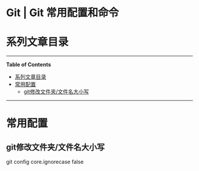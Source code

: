 <h1> Git | Git 常用配置和命令 </h1>

# 系列文章目录

---

**Table of Contents**

- [系列文章目录](#系列文章目录)
- [常用配置](#常用配置)
  - [git修改文件夹/文件名大小写](#git修改文件夹文件名大小写)

---

# 常用配置

## git修改文件夹/文件名大小写

git config core.ignorecase false